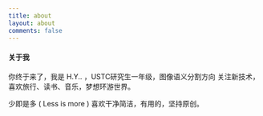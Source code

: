 ```yaml
---
title: about
layout: about
comments: false
---
```


#### 关于我

你终于来了，我是 H.Y.. ，USTC研究生一年级，图像语义分割方向
关注新技术，喜欢旅行、读书、音乐，梦想环游世界。


少即是多 ( Less is more )
喜欢干净简洁，有用的，坚持原创。